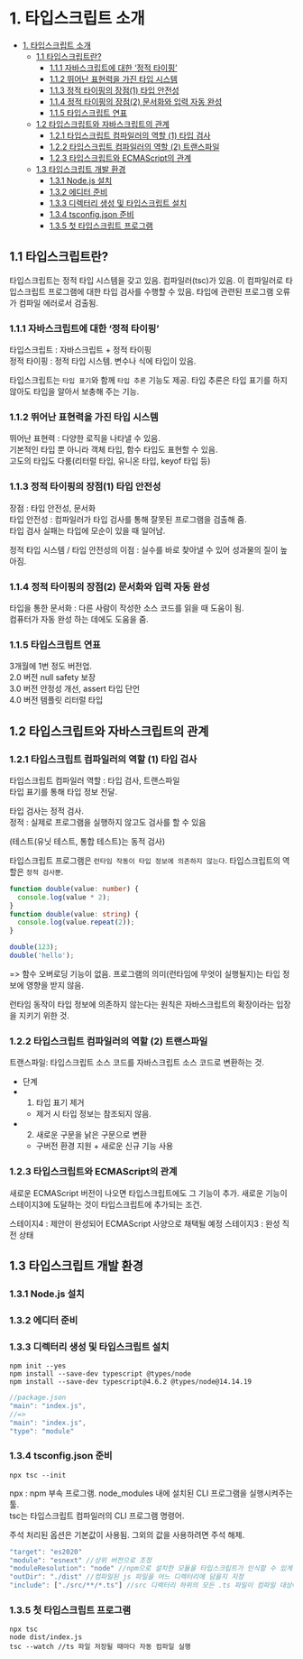 # 1. 타입스크립트 소개

- [1. 타입스크립트 소개](#1-타입스크립트-소개)
  - [1.1 타입스크립트란?](#11-타입스크립트란)
    - [1.1.1 자바스크립트에 대한 ‘정적 타이핑’](#111-자바스크립트에-대한-정적-타이핑)
    - [1.1.2 뛰어난 표현력을 가진 타입 시스템](#112-뛰어난-표현력을-가진-타입-시스템)
    - [1.1.3 정적 타이핑의 장점(1) 타입 안전성](#113-정적-타이핑의-장점1-타입-안전성)
    - [1.1.4 정적 타이핑의 장점(2) 문서화와 입력 자동 완성](#114-정적-타이핑의-장점2-문서화와-입력-자동-완성)
    - [1.1.5 타입스크립트 연표](#115-타입스크립트-연표)
  - [1.2 타입스크립트와 자바스크립트의 관계](#12-타입스크립트와-자바스크립트의-관계)
    - [1.2.1 타입스크립트 컴파일러의 역할 (1) 타입 검사](#121-타입스크립트-컴파일러의-역할-1-타입-검사)
    - [1.2.2 타입스크립트 컴파일러의 역할 (2) 트랜스파일](#122-타입스크립트-컴파일러의-역할-2-트랜스파일)
    - [1.2.3 타입스크립트와 ECMAScript의 관계](#123-타입스크립트와-ecmascript의-관계)
  - [1.3 타입스크립트 개발 환경](#13-타입스크립트-개발-환경)
    - [1.3.1 Node.js 설치](#131-nodejs-설치)
    - [1.3.2 에디터 준비](#132-에디터-준비)
    - [1.3.3 디렉터리 생성 및 타입스크립트 설치](#133-디렉터리-생성-및-타입스크립트-설치)
    - [1.3.4 tsconfig.json 준비](#134-tsconfigjson-준비)
    - [1.3.5 첫 타입스크립트 프로그램](#135-첫-타입스크립트-프로그램)

## 1.1 타입스크립트란?

타입스크립트는 정적 타입 시스템을 갖고 있음. 컴파일러(tsc)가 있음. 이 컴파일러로 타입스크립트 프로그램에 대한 타입 검사를 수행할 수 있음. 타입에 관련된 프로그램 오류가 컴파일 에러로서 검출됨.

### 1.1.1 자바스크립트에 대한 ‘정적 타이핑’

타입스크립트 : 자바스크립트 + 정적 타이핑  
정적 타이핑 : 정적 타입 시스템. 변수나 식에 타입이 있음.

타입스크립트는 `타입 표기`와 함께 `타입 추론` 기능도 제공. 타입 추론은 타입 표기를 하지 않아도 타입을 알아서 보충해 주는 기능.

### 1.1.2 뛰어난 표현력을 가진 타입 시스템

뛰어난 표현력 : 다양한 로직을 나타낼 수 있음.  
기본적인 타입 뿐 아니라 객체 타입, 함수 타입도 표현할 수 있음.  
고도의 타입도 다룸(리터럴 타입, 유니온 타입, keyof 타입 등)

### 1.1.3 정적 타이핑의 장점(1) 타입 안전성

장점 : 타입 안전성, 문서화  
타입 안전성 : 컴파일러가 타입 검사를 통해 잘못된 프로그램을 검출해 줌.  
타입 검사 실패는 타입에 모순이 있을 때 일어남.

정적 타입 시스템 / 타입 안전성의 이점 : 실수를 바로 찾아낼 수 있어 성과물의 질이 높아짐.

### 1.1.4 정적 타이핑의 장점(2) 문서화와 입력 자동 완성

타입을 통한 문서화 : 다른 사람이 작성한 소스 코드를 읽을 때 도움이 됨.  
컴퓨터가 자동 완성 하는 데에도 도움을 줌.

### 1.1.5 타입스크립트 연표

3개월에 1번 정도 버전업.  
2.0 버전 null safety 보장  
3.0 버전 안정성 개선, assert 타입 단언  
4.0 버전 템플릿 리터럴 타입

## 1.2 타입스크립트와 자바스크립트의 관계

### 1.2.1 타입스크립트 컴파일러의 역할 (1) 타입 검사

타입스크립트 컴파일러 역할 : 타입 검사, 트랜스파일  
타입 표기를 통해 타입 정보 전달.

타입 검사는 정적 검사.  
정적 : 실제로 프로그램을 실행하지 않고도 검사를 할 수 있음

(테스트(유닛 테스트, 통합 테스트)는 동적 검사)

타입스크립트 프로그램은 `런타임 작동이 타입 정보에 의존하지 않는다`.
타입스크립트의 역할은 `정적 검사뿐`.

```ts
function double(value: number) {
  console.log(value * 2);
}
function double(value: string) {
  console.log(value.repeat(2));
}

double(123);
double('hello');
```

=> 함수 오버로딩 기능이 없음. 프로그램의 의미(런타임에 무엇이 실행될지)는 타입 정보에 영향을 받지 않음.

런타임 동작이 타입 정보에 의존하지 않는다는 원칙은 자바스크립트의 확장이라는 입장을 지키기 위한 것.

### 1.2.2 타입스크립트 컴파일러의 역할 (2) 트랜스파일

트랜스파일: 타입스크립트 소스 코드를 자바스크립트 소스 코드로 변환하는 것.

- 단계
- 1. 타입 표기 제거
  - 제거 시 타입 정보는 참조되지 않음.
- 2. 새로운 구문을 낡은 구문으로 변환
  - 구버전 환경 지원 + 새로운 신규 기능 사용

### 1.2.3 타입스크립트와 ECMAScript의 관계

새로운 ECMAScript 버전이 나오면 타입스크립트에도 그 기능이 추가. 새로운 기능이 스테이지3에 도달하는 것이 타입스크립트에 추가되는 조건.

스테이지4 : 제안이 완성되어 ECMAScript 사양으로 채택될 예정
스테이지3 : 완성 직전 상태

## 1.3 타입스크립트 개발 환경

### 1.3.1 Node.js 설치

### 1.3.2 에디터 준비

### 1.3.3 디렉터리 생성 및 타입스크립트 설치

```
npm init --yes
npm install --save-dev typescript @types/node
npm install --save-dev typescript@4.6.2 @types/node@14.14.19
```

```js
//package.json
"main": "index.js",
//=>
"main": "index.js",
"type": "module"
```

### 1.3.4 tsconfig.json 준비

```
npx tsc --init
```

npx : npm 부속 프로그램. node_modules 내에 설치된 CLI 프로그램을 실행시켜주는 툴.  
tsc는 타입스크립트 컴파일러의 CLI 프로그램 명령어.

주석 처리된 옵션은 기본값이 사용됨. 그외의 값을 사용하려면 주석 해제.

```js
"target": "es2020"
"module": "esnext" //상위 버전으로 조정
"moduleResolution": "node" //npm으로 설치한 모듈을 타입스크립트가 인식할 수 있게 해줌
"outDir": "./dist" //컴파일된 js 파일을 어느 디렉터리에 담을지 지정
"include": ["./src/**/*.ts"] //src 디렉터리 하위의 모든 .ts 파일이 컴파일 대상에 포함
```

### 1.3.5 첫 타입스크립트 프로그램

```
npx tsc
node dist/index.js
tsc --watch //ts 파일 저장될 때마다 자동 컴파일 실행
```
